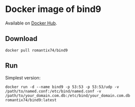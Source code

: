 # Docker image of bind9

Available on [Docker Hub](https://hub.docker.com/r/romantix74/bind9).

## Download

    docker pull romantix74/bind9

## Run


Simplest version:

    docker run -d --name bind9 -p 53:53 -p 53:53/udp -v /path/to/named.conf:/etc/bind/named.conf -v /path/to/your_domain.com.db:/etc/bind/your_domain.com.db romantix74/bind9:latest

